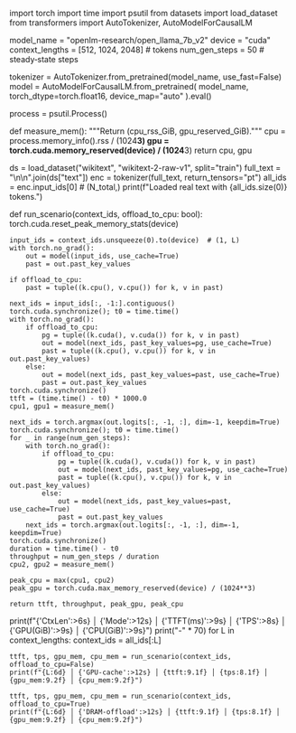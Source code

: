 
import torch
import time
import psutil
from datasets import load_dataset
from transformers import AutoTokenizer, AutoModelForCausalLM

model_name     = "openlm-research/open_llama_7b_v2"
device         = "cuda"
context_lengths = [512, 1024, 2048]  # tokens
num_gen_steps  = 50   # steady‑state steps


tokenizer = AutoTokenizer.from_pretrained(model_name, use_fast=False)
model     = AutoModelForCausalLM.from_pretrained(
    model_name,
    torch_dtype=torch.float16,
    device_map="auto"
).eval()

process = psutil.Process()

def measure_mem():
    """Return (cpu_rss_GiB, gpu_reserved_GiB)."""
    cpu = process.memory_info().rss / (1024**3)
    gpu = torch.cuda.memory_reserved(device) / (1024**3)
    return cpu, gpu


ds = load_dataset("wikitext", "wikitext-2-raw-v1", split="train")
full_text = "\n\n".join(ds["text"])
enc = tokenizer(full_text, return_tensors="pt")
all_ids = enc.input_ids[0]  # (N_total,)
print(f"Loaded real text with {all_ids.size(0)} tokens.")

def run_scenario(context_ids, offload_to_cpu: bool):
    torch.cuda.reset_peak_memory_stats(device)

    input_ids = context_ids.unsqueeze(0).to(device)  # (1, L)
    with torch.no_grad():
        out = model(input_ids, use_cache=True)
        past = out.past_key_values

    if offload_to_cpu:
        past = tuple((k.cpu(), v.cpu()) for k, v in past)

    next_ids = input_ids[:, -1:].contiguous()
    torch.cuda.synchronize(); t0 = time.time()
    with torch.no_grad():
        if offload_to_cpu:
            pg = tuple((k.cuda(), v.cuda()) for k, v in past)
            out = model(next_ids, past_key_values=pg, use_cache=True)
            past = tuple((k.cpu(), v.cpu()) for k, v in out.past_key_values)
        else:
            out = model(next_ids, past_key_values=past, use_cache=True)
            past = out.past_key_values
    torch.cuda.synchronize()
    ttft = (time.time() - t0) * 1000.0
    cpu1, gpu1 = measure_mem()

    next_ids = torch.argmax(out.logits[:, -1, :], dim=-1, keepdim=True)
    torch.cuda.synchronize(); t0 = time.time()
    for _ in range(num_gen_steps):
        with torch.no_grad():
            if offload_to_cpu:
                pg = tuple((k.cuda(), v.cuda()) for k, v in past)
                out = model(next_ids, past_key_values=pg, use_cache=True)
                past = tuple((k.cpu(), v.cpu()) for k, v in out.past_key_values)
            else:
                out = model(next_ids, past_key_values=past, use_cache=True)
                past = out.past_key_values
        next_ids = torch.argmax(out.logits[:, -1, :], dim=-1, keepdim=True)
    torch.cuda.synchronize()
    duration = time.time() - t0
    throughput = num_gen_steps / duration
    cpu2, gpu2 = measure_mem()

    peak_cpu = max(cpu1, cpu2)
    peak_gpu = torch.cuda.max_memory_reserved(device) / (1024**3)

    return ttft, throughput, peak_gpu, peak_cpu

print(f"{'CtxLen':>6s} │ {'Mode':>12s} │ {'TTFT(ms)':>9s} │ {'TPS':>8s} │ {'GPU(GiB)':>9s} │ {'CPU(GiB)':>9s}")
print("-" * 70)
for L in context_lengths:
    context_ids = all_ids[:L]

    ttft, tps, gpu_mem, cpu_mem = run_scenario(context_ids, offload_to_cpu=False)
    print(f"{L:6d} │ {'GPU-cache':>12s} │ {ttft:9.1f} │ {tps:8.1f} │ {gpu_mem:9.2f} │ {cpu_mem:9.2f}")

    ttft, tps, gpu_mem, cpu_mem = run_scenario(context_ids, offload_to_cpu=True)
    print(f"{L:6d} │ {'DRAM-offload':>12s} │ {ttft:9.1f} │ {tps:8.1f} │ {gpu_mem:9.2f} │ {cpu_mem:9.2f}")
